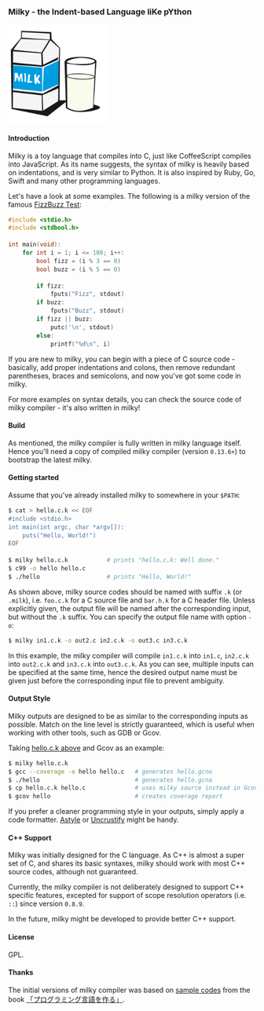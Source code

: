### Milky - the Indent-based Language liKe pYthon
<img src="milky.png" alt="Logo of Milky" width="200">


#### Introduction
Milky is a toy language that compiles into C, just like CoffeeScript compiles into JavaScript.
As its name suggests, the syntax of milky is heavily based on indentations, and is very similar to Python.
It is also inspired by Ruby, Go, Swift and many other programming languages.

Let's have a look at some examples. The following is a milky version of the famous [FizzBuzz Test](http://c2.com/cgi/wiki?FizzBuzzTest):
```c
#include <stdio.h>
#include <stdbool.h>

int main(void):
    for int i = 1; i <= 100; i++:
        bool fizz = (i % 3 == 0)
        bool buzz = (i % 5 == 0)

        if fizz:
            fputs("Fizz", stdout)
        if buzz:
            fputs("Buzz", stdout)
        if fizz || buzz:
            putc('\n', stdout)
        else:
            printf("%d\n", i)
```

If you are new to milky, you can begin with a piece of C source code - basically, add proper indentations and colons, then remove redundant parentheses, braces and semicolons, and now you've got some code in milky.

For more examples on syntax details, you can check the source code of milky compiler - it's also written in milky!


#### Build
As mentioned, the milky compiler is fully written in milky language itself.
Hence you'll need a copy of compiled milky compiler (version `0.13.6+`) to bootstrap the latest milky.


#### Getting started
Assume that you've already installed milky to somewhere in your `$PATH`:
```bash
$ cat > hello.c.k << EOF
#include <stdio.h>
int main(int argc, char *argv[]):
    puts("Hello, World!")
EOF

$ milky hello.c.k           # prints "hello.c.k: Well done."
$ c99 -o hello hello.c
$ ./hello                   # prints "Hello, World!"
```

As shown above, milky source codes should be named with suffix `.k` (or `.milk`), i.e. `foo.c.k` for a C source file and `bar.h.k` for a C header file. Unless explicitly given, the output file will be named after the corresponding input, but without the `.k` suffix. You can specify the output file name with option `-o`:

```bash
$ milky in1.c.k -o out2.c in2.c.k -o out3.c in3.c.k
```

In this example, the milky compiler will compile `in1.c.k` into `in1.c`, `in2.c.k` into `out2.c.k` and `in3.c.k` into `out3.c.k`.
As you can see, multiple inputs can be specified at the same time, hence the desired output name must be given just before the corresponding input file to prevent ambiguity.


#### Output Style
Milky outputs are designed to be as similar to the corresponding inputs as possible.
Match on the line level is strictly guaranteed, which is useful when working with other tools, such as GDB or Gcov.

Taking [hello.c.k above](#getting-started) and Gcov as an example:
```bash
$ milky hello.c.k
$ gcc --coverage -o hello hello.c   # generates hello.gcno
$ ./hello                           # generates hello.gcna
$ cp hello.c.k hello.c              # uses milky source instead in Gcov
$ gcov hello                        # creates coverage report
```

If you prefer a cleaner programming style in your outputs, simply apply a code formatter.
[Astyle](http://astyle.sourceforge.net) or [Uncrustify](http://uncrustify.sourceforge.net) might be handy.


#### C++ Support
Milky was initially designed for the C language.
As C++ is almost a super set of C, and shares its basic syntaxes, milky should work with most C++ source codes, although not guaranteed.

Currently, the milky compiler is not deliberately designed to support C++ specific features, excepted for support of scope resolution operators (i.e. `::`) since version `0.8.9`.

In the future, milky might be developed to provide better C++ support.


#### License
GPL.


#### Thanks
The initial versions of milky compiler was based on [sample codes](http://kmaebashi.com/programmer/devlang/book/download.html) from the book [「プログラミング言語を作る」](http://kmaebashi.com/programmer/devlang/book).
